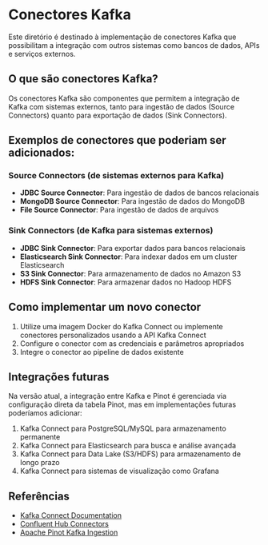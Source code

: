 # Conectores Kafka

Este diretório é destinado à implementação de conectores Kafka que possibilitam a integração com outros sistemas como bancos de dados, APIs e serviços externos.

## O que são conectores Kafka?

Os conectores Kafka são componentes que permitem a integração de Kafka com sistemas externos, tanto para ingestão de dados (Source Connectors) quanto para exportação de dados (Sink Connectors).

## Exemplos de conectores que poderiam ser adicionados:

### Source Connectors (de sistemas externos para Kafka)

- **JDBC Source Connector**: Para ingestão de dados de bancos relacionais
- **MongoDB Source Connector**: Para ingestão de dados do MongoDB
- **File Source Connector**: Para ingestão de dados de arquivos

### Sink Connectors (de Kafka para sistemas externos)

- **JDBC Sink Connector**: Para exportar dados para bancos relacionais
- **Elasticsearch Sink Connector**: Para indexar dados em um cluster Elasticsearch
- **S3 Sink Connector**: Para armazenamento de dados no Amazon S3
- **HDFS Sink Connector**: Para armazenar dados no Hadoop HDFS

## Como implementar um novo conector

1. Utilize uma imagem Docker do Kafka Connect ou implemente conectores personalizados usando a API Kafka Connect
2. Configure o conector com as credenciais e parâmetros apropriados
3. Integre o conector ao pipeline de dados existente

## Integrações futuras

Na versão atual, a integração entre Kafka e Pinot é gerenciada via configuração direta da tabela Pinot, mas em implementações futuras poderíamos adicionar:

1. Kafka Connect para PostgreSQL/MySQL para armazenamento permanente
2. Kafka Connect para Elasticsearch para busca e análise avançada
3. Kafka Connect para Data Lake (S3/HDFS) para armazenamento de longo prazo
4. Kafka Connect para sistemas de visualização como Grafana

## Referências

- [Kafka Connect Documentation](https://kafka.apache.org/documentation/#connect)
- [Confluent Hub Connectors](https://www.confluent.io/hub/)
- [Apache Pinot Kafka Ingestion](https://docs.pinot.apache.org/basics/data-import/pinot-stream-ingestion/apache-kafka)